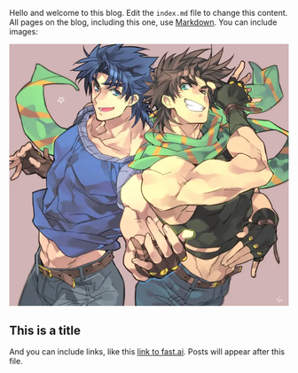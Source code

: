 Hello and welcome to this blog. Edit the `index.md` file to change this content. All pages on the blog, including this one, use [Markdown](https://guides.github.com/features/mastering-markdown/). You can include images:

![Image of fast.ai logo](images/jojo_1.webp)

## This is a title

And you can include links, like this [link to fast.ai](https://www.fast.ai). Posts will appear after this file. 
